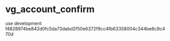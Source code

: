 vg_account_confirm
==================

use development
f4828974be842d0fc5da73dabd2f50e6372f9cc4fb63358004c344be6c9c470d
